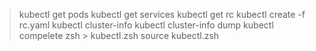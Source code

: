 > kubectl get pods
> kubectl get services
> kubectl get rc
> kubectl create -f rc.yaml
> kubectl cluster-info
> kubectl cluster-info dump
> kubectl compelete zsh > kubectl.zsh
> source kubectl.zsh

